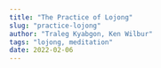 ```yaml
---
title: "The Practice of Lojong"
slug: "practice-lojong"
author: "Traleg Kyabgon, Ken Wilbur"
tags: "lojong, meditation"
date: 2022-02-06
---
```

